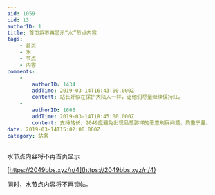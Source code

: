 ```yaml
---
aid: 1059
cid: 13
authorID: 1
title: 首页将不再显示“水”节点内容
tags:
    - 首页
    - 水
    - 节点
    - 内容
comments:
    -
        authorID: 1434
        addTime: 2019-03-14T16:43:00.000Z
        content: 站长好似在保护大陆人一样，让他们尽量继续保持红。
    -
        authorID: 1665
        addTime: 2019-03-14T18:45:00.000Z
        content: 支持站长，2049应避免出现品葱那样的恶意刷屏问题，质重于量。
date: 2019-03-14T15:02:00.000Z
category: 站务
---
```


水节点内容将不再首页显示

[https://2049bbs.xyz/n/4](https://2049bbs.xyz/n/4)

同时，水节点内容将不再锁帖。
